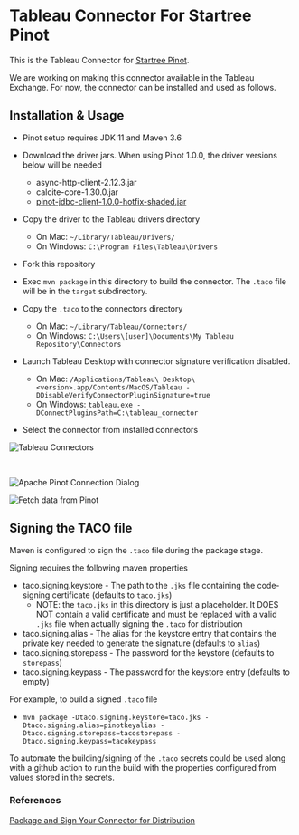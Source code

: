 # Tableau Connector For Startree Pinot

This is the Tableau Connector for [Startree Pinot](https://startree.ai).

We are working on making this connector available in the Tableau Exchange. For now, the connector can be installed and used as follows.

## Installation & Usage
* Pinot setup requires JDK 11 and Maven 3.6

* Download the driver jars. When using Pinot 1.0.0, the driver versions below will be needed
    - async-http-client-2.12.3.jar
    - calcite-core-1.30.0.jar
    - [pinot-jdbc-client-1.0.0-hotfix-shaded.jar](https://mvnrepository.com/artifact/org.apache.pinot/pinot-jdbc-client)

* Copy the driver to the Tableau drivers directory
    - On Mac: `~/Library/Tableau/Drivers/`
    - On Windows: `C:\Program Files\Tableau\Drivers`

* Fork this repository

* Exec `mvn package` in this directory to build the connector. The `.taco` file will be in the `target` subdirectory. 

* Copy the `.taco` to the connectors directory
    - On Mac: `~/Library/Tableau/Connectors/` 
    - On Windows: `C:\Users\[user]\Documents\My Tableau Repository\Connectors`

* Launch Tableau Desktop with connector signature verification disabled.  
    - On Mac: `/Applications/Tableau\ Desktop\ <version>.app/Contents/MacOS/Tableau -DDisableVerifyConnectorPluginSignature=true` 
    - On Windows: `tableau.exe -DConnectPluginsPath=C:\tableau_connector`

* Select the connector from installed connectors

![Tableau Connectors](plugins/pinotjdbc/static/img/tableau_connector_ui.png?raw=true "Installed Connectors")

<br/>

![Apache Pinot Connection Dialog](plugins/pinotjdbc/static/img/tableau_connector_dialog.png?raw=true "Apache Pinot Connection Dialog")


![Fetch data from Pinot](plugins/pinotjdbc/static/img/tableau_tables_ui.png?raw=true "Fetch data from Pinot")

## Signing the TACO file

Maven is configured to sign the `.taco` file during the package stage.

Signing requires the following maven properties
* taco.signing.keystore - The path to the `.jks` file containing the code-signing certificate (defaults to `taco.jks`)
    * NOTE: the `taco.jks` in this directory is just a placeholder. It DOES NOT contain a valid certificate and must be replaced with a valid `.jks` file when actually signing the `.taco` for distribution
* taco.signing.alias - The alias for the keystore entry that contains the private key needed to generate the signature (defaults to `alias`)
* taco.signing.storepass - The password for the keystore (defaults to `storepass`)
* taco.signing.keypass - The password for the keystore entry (defaults to empty)

For example, to build a signed `.taco` file
* `mvn package -Dtaco.signing.keystore=taco.jks -Dtaco.signing.alias=pinotkeyalias -Dtaco.signing.storepass=tacostorepass -Dtaco.signing.keypass=tacokeypass`

To automate the building/signing of the `.taco` secrets could be used along with a github action to run the build with the properties configured from values stored in the secrets.

### References

[Package and Sign Your Connector for Distribution](https://help.tableau.com/current/api/webdataconnector/en-us/docs/wdc_packaging.html)